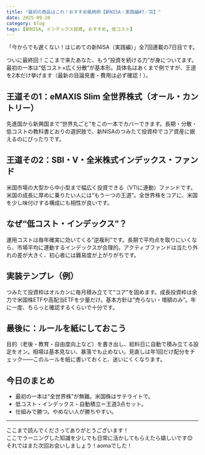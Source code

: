 ```yaml
---
title: "最初の商品はこれ！おすすめ銘柄例【新NISA・実践編#7／完】"
date: 2025-09-20
category: blog
tags: [新NISA, インデックス投資, おすすめ, 低コスト]
---
```


「今からでも遅くない！はじめての新NISA（実践編）」全7回連載の7日目です。

ついに最終回！ここまで来たあなた、もう“投資を続ける力”が身についてます。  
最初の一本は“低コスト×広く分散”が基本形。具体名はあくまで例ですが、王道を2本だけ挙げます（最新の目論見書・費用は必ず確認！）。

 

## 王道その1：eMAXIS Slim 全世界株式（オール・カントリー）

先進国から新興国まで“世界丸ごと”をこの一本でカバーできます。長期・分散・低コストの教科書どおりの選択肢で、新NISAのつみたて投資枠でコア資産に据えるのにぴったりです。

## 王道その2：SBI・V・全米株式インデックス・ファンド

米国市場の大型から中小型まで幅広く投資できる（VTIに連動）ファンドです。米国の成長に厚めに乗りたい人には“もう一つの王道”。全世界株をコアに、米国を少し味付けする構成にも相性が良いです。

## なぜ“低コスト・インデックス”？

運用コストは毎年確実に効いてくる“逆複利”です。長期で平均点を取りにいくなら、市場平均に連動するインデックスが合理的。アクティブファンドは当たり外れの差が大きく、初心者には難易度が上がりがちです。

## 実装テンプレ（例）

つみたて投資枠はオルカンに毎月積み立てて“コア”を固めます。成長投資枠は余力で米国株ETFや高配当ETFを少量だけ。基本方針は“売らない・増額のみ”。年に一度、ちらっと確認するくらいで十分です。

## 最後に：ルールを紙にしておこう

目的（老後・教育・自由度向上など）を書き出し、給料日に自動で積み立てる設定をオン。相場は基本見ない、暴落でも止めない。見直しは年1回だけ配分をチェック——このルールを紙に書いておくと、迷いにくくなります。

## 今日のまとめ

- 最初の一本は“全世界株”が無難。米国株はサテライトで。
- 低コスト・インデックス・自動積立＝王道3点セット。
- 仕組みで勝つ。やめない人が勝ちやすい。

---

ここまで読んでくださってありがとうございます！  
ここでラーニングした知識を少しでも日常に活かしてもらえたら嬉しいです😊  
それではまた次回お会いしましょう！aomaでした！  

